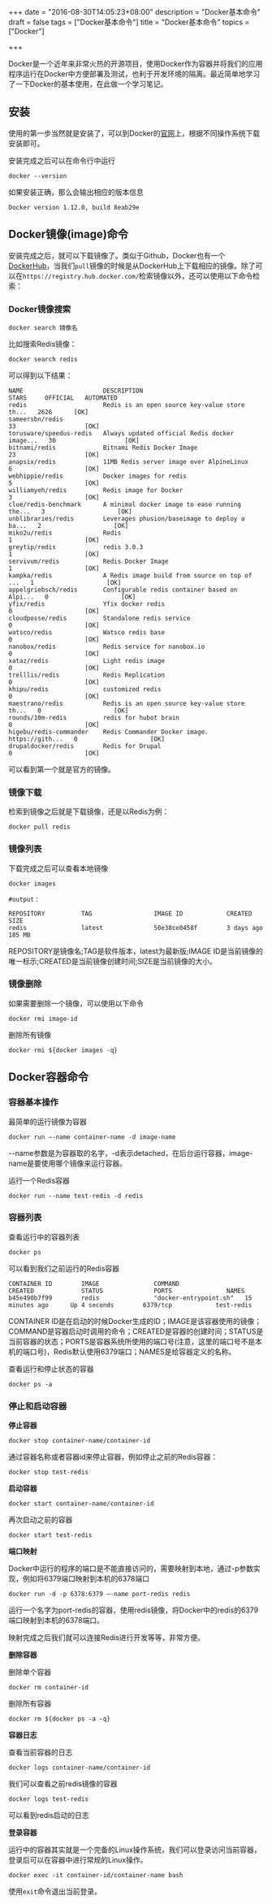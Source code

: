 +++
date = "2016-08-30T14:05:23+08:00"
description = "Docker基本命令"
draft = false
tags = ["Docker基本命令"]
title = "Docker基本命令"
topics = ["Docker"]

+++

Docker是一个近年来非常火热的开源项目，使用Docker作为容器并将我们的应用程序运行在Docker中方便部署及测试，也利于开发环境的隔离。最近简单地学习了一下Docker的基本使用，在此做一个学习笔记。<!--more-->

## 安装

使用的第一步当然就是安装了，可以到Docker的[官网](https://www.docker.com/products/overview)上，根据不同操作系统下载安装即可。

安装完成之后可以在命令行中运行

```
docker --version
```

如果安装正确，那么会输出相应的版本信息

```
Docker version 1.12.0, build 8eab29e
```

## Docker镜像(image)命令

安装完成之后，就可以下载镜像了。类似于Github，Docker也有一个[DockerHub](https://hub.docker.com/)，当我们``pull``镜像的时候是从DockerHub上下载相应的镜像。除了可以在``https://registry.hub.docker.com/``检索镜像以外，还可以使用以下命令检索：

### Docker镜像搜索

```
docker search 镜像名
```

比如搜索Redis镜像：

```
docker search redis
```

可以得到以下结果：

```
NAME                      DESCRIPTION                                     STARS     OFFICIAL   AUTOMATED
redis                     Redis is an open source key-value store th...   2626      [OK]       
sameersbn/redis                                                           33                   [OK]
torusware/speedus-redis   Always updated official Redis docker image...   30                   [OK]
bitnami/redis             Bitnami Redis Docker Image                      23                   [OK]
anapsix/redis             11MB Redis server image over AlpineLinux        6                    [OK]
webhippie/redis           Docker images for redis                         5                    [OK]
williamyeh/redis          Redis image for Docker                          3                    [OK]
clue/redis-benchmark      A minimal docker image to ease running the...   3                    [OK]
unblibraries/redis        Leverages phusion/baseimage to deploy a ba...   2                    [OK]
miko2u/redis              Redis                                           1                    [OK]
greytip/redis             redis 3.0.3                                     1                    [OK]
servivum/redis            Redis Docker Image                              1                    [OK]
kampka/redis              A Redis image build from source on top of ...   1                    [OK]
appelgriebsch/redis       Configurable redis container based on Alpi...   0                    [OK]
yfix/redis                Yfix docker redis                               0                    [OK]
cloudposse/redis          Standalone redis service                        0                    [OK]
watsco/redis              Watsco redis base                               0                    [OK]
nanobox/redis             Redis service for nanobox.io                    0                    [OK]
xataz/redis               Light redis image                               0                    [OK]
trelllis/redis            Redis Replication                               0                    [OK]
khipu/redis               customized redis                                0                    [OK]
maestrano/redis           Redis is an open source key-value store th...   0                    [OK]
rounds/10m-redis          redis for hubot brain                           0                    [OK]
higebu/redis-commander    Redis Commander Docker image. https://gith...   0                    [OK]
drupaldocker/redis        Redis for Drupal                                0                    [OK]
```

可以看到第一个就是官方的镜像。

### 镜像下载

检索到镜像之后就是下载镜像，还是以Redis为例：

```
docker pull redis
```

### 镜像列表

下载完成之后可以查看本地镜像

```
docker images

#output：

REPOSITORY          TAG                 IMAGE ID            CREATED             SIZE
redis               latest              50e38ce0458f        3 days ago          185 MB
```

REPOSITORY是镜像名;TAG是软件版本，latest为最新版;IMAGE ID是当前镜像的唯一标示;CREATED是当前镜像创建时间;SIZE是当前镜像的大小。

### 镜像删除

如果需要删除一个镜像，可以使用以下命令

```
docker rmi image-id
```

删除所有镜像

```
docker rmi ${docker images -q}
```

## Docker容器命令

### 容器基本操作

最简单的运行镜像为容器

```
docker run —-name container-name -d image-name
```

--name参数是为容器取的名字，-d表示detached，在后台运行容器，image-name是要使用哪个镜像来运行容器。

运行一个Redis容器

```
docker run --name test-redis -d redis
```

### 容器列表

查看运行中的容器列表

```
docker ps
```

可以看到我们之前运行的Redis容器

```
CONTAINER ID        IMAGE               COMMAND                  CREATED             STATUS              PORTS               NAMES
b45e490b7f99        redis               "docker-entrypoint.sh"   15 minutes ago      Up 4 seconds        6379/tcp            test-redis
```

CONTAINER ID是在启动的时候Docker生成的ID；IMAGE是该容器使用的镜像；COMMAND是容器启动时调用的命令；CREATED是容器的创建时间；STATUS是当前容器的状态；PORTS是容器系统所使用的端口号(注意，这里的端口号不是本机的端口号)，Redis默认使用6379端口；NAMES是给容器定义的名称。

查看运行和停止状态的容器

```
docker ps -a
```

### 停止和启动容器

**停止容器**

```
docker stop container-name/container-id
```

通过容器名称或者容器id来停止容器，例如停止之前的Redis容器：

```
docker stop test-redis
```

**启动容器**

```
docker start container-name/container-id
```

再次启动之前的容器

```
docker start test-redis
```

**端口映射**

Docker中运行的程序的端口是不能直接访问的，需要映射到本地，通过-p参数实现，例如将6379端口映射到本机的6378端口

```
docker run -d -p 6378:6379 —-name port-redis redis
```

运行一个名字为port-redis的容器，使用redis镜像，将Docker中的redis的6379端口映射到本机的6378端口。

映射完成之后我们就可以连接Redis进行开发等等，非常方便。

**删除容器**

删除单个容器

```
docker rm container-id
```

删除所有容器

```
docker rm ${docker ps -a -q}
```

**容器日志**

查看当前容器的日志

```
docker logs container-name/container-id
```

我们可以查看之前redis镜像的容器

```
docker logs test-redis
```

可以看到redis启动的日志

**登录容器**

运行中的容器其实就是一个完备的Linux操作系统，我们可以登录访问当前容器，登录后可以在容器中进行常规的Linux操作。

```
docker exec -it container-id/container-name bash
```

使用``exit``命令退出当前登录。
